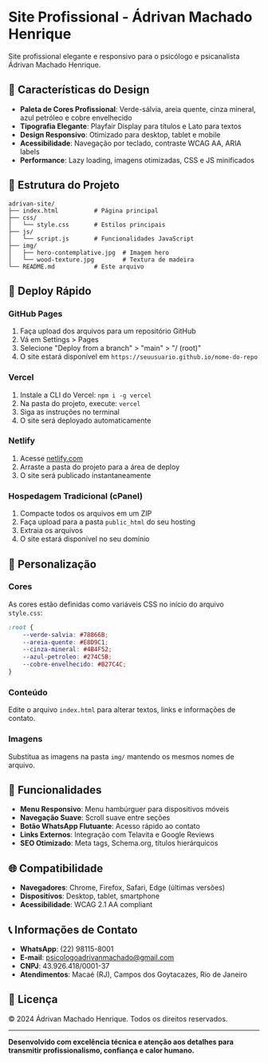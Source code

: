 # Site Profissional - Ádrivan Machado Henrique

Site profissional elegante e responsivo para o psicólogo e psicanalista Ádrivan Machado Henrique.

## 🎨 Características do Design

- **Paleta de Cores Profissional**: Verde-sálvia, areia quente, cinza mineral, azul petróleo e cobre envelhecido
- **Tipografia Elegante**: Playfair Display para títulos e Lato para textos
- **Design Responsivo**: Otimizado para desktop, tablet e mobile
- **Acessibilidade**: Navegação por teclado, contraste WCAG AA, ARIA labels
- **Performance**: Lazy loading, imagens otimizadas, CSS e JS minificados

## 📁 Estrutura do Projeto

```
adrivan-site/
├── index.html          # Página principal
├── css/
│   └── style.css       # Estilos principais
├── js/
│   └── script.js       # Funcionalidades JavaScript
├── img/
│   ├── hero-contemplative.jpg  # Imagem hero
│   └── wood-texture.jpg        # Textura de madeira
└── README.md           # Este arquivo
```

## 🚀 Deploy Rápido

### GitHub Pages

1. Faça upload dos arquivos para um repositório GitHub
2. Vá em Settings > Pages
3. Selecione "Deploy from a branch" > "main" > "/ (root)"
4. O site estará disponível em `https://seuusuario.github.io/nome-do-repo`

### Vercel

1. Instale a CLI do Vercel: `npm i -g vercel`
2. Na pasta do projeto, execute: `vercel`
3. Siga as instruções no terminal
4. O site será deployado automaticamente

### Netlify

1. Acesse [netlify.com](https://netlify.com)
2. Arraste a pasta do projeto para a área de deploy
3. O site será publicado instantaneamente

### Hospedagem Tradicional (cPanel)

1. Compacte todos os arquivos em um ZIP
2. Faça upload para a pasta `public_html` do seu hosting
3. Extraia os arquivos
4. O site estará disponível no seu domínio

## 🔧 Personalização

### Cores
As cores estão definidas como variáveis CSS no início do arquivo `style.css`:

```css
:root {
    --verde-salvia: #78866B;
    --areia-quente: #E8D9C1;
    --cinza-mineral: #4B4F52;
    --azul-petroleo: #274C5B;
    --cobre-envelhecido: #B27C4C;
}
```

### Conteúdo
Edite o arquivo `index.html` para alterar textos, links e informações de contato.

### Imagens
Substitua as imagens na pasta `img/` mantendo os mesmos nomes de arquivo.

## 📱 Funcionalidades

- **Menu Responsivo**: Menu hambúrguer para dispositivos móveis
- **Navegação Suave**: Scroll suave entre seções
- **Botão WhatsApp Flutuante**: Acesso rápido ao contato
- **Links Externos**: Integração com Telavita e Google Reviews
- **SEO Otimizado**: Meta tags, Schema.org, títulos hierárquicos

## 🌐 Compatibilidade

- **Navegadores**: Chrome, Firefox, Safari, Edge (últimas versões)
- **Dispositivos**: Desktop, tablet, smartphone
- **Acessibilidade**: WCAG 2.1 AA compliant

## 📞 Informações de Contato

- **WhatsApp**: (22) 98115-8001
- **E-mail**: psicologoadrivanmachado@gmail.com
- **CNPJ**: 43.926.418/0001-37
- **Atendimentos**: Macaé (RJ), Campos dos Goytacazes, Rio de Janeiro

## 📄 Licença

© 2024 Ádrivan Machado Henrique. Todos os direitos reservados.

---

**Desenvolvido com excelência técnica e atenção aos detalhes para transmitir profissionalismo, confiança e calor humano.**


